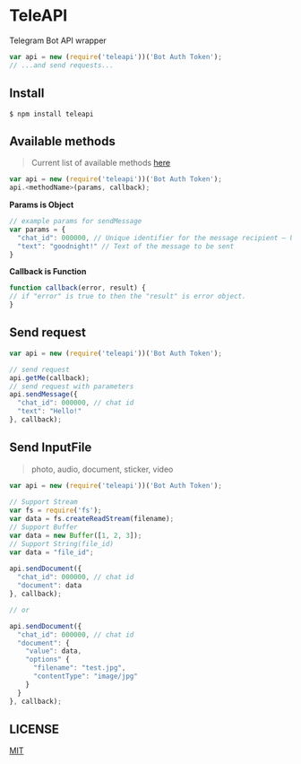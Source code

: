 # TeleAPI
Telegram Bot API wrapper

```javascript
var api = new (require('teleapi'))('Bot Auth Token');
// ...and send requests...
```

## Install
```npm
$ npm install teleapi
```

## Available methods
>Current list of available methods [here](https://core.telegram.org/bots/api#available-methods "Telegram Bot API Available Methods")

```javascript
var api = new (require('teleapi'))('Bot Auth Token');
api.<methodName>(params, callback);
```

**Params is Object**
```javascript
// example params for sendMessage
var params = {
  "chat_id": 000000, // Unique identifier for the message recipient — User or GroupChat id
  "text": "goodnight!" // Text of the message to be sent
}
```
**Callback is Function**
```javascript
function callback(error, result) {
// if "error" is true to then the "result" is error object.
}
```

## Send request
```javascript
var api = new (require('teleapi'))('Bot Auth Token');

// send request
api.getMe(callback);
// send request with parameters
api.sendMessage({
  "chat_id": 000000, // chat id
  "text": "Hello!"
}, callback);
```

## Send InputFile
> photo, audio, document, sticker, video

```javascript
var api = new (require('teleapi'))('Bot Auth Token');
    
// Support Stream
var fs = require('fs');
var data = fs.createReadStream(filename);
// Support Buffer
var data = new Buffer([1, 2, 3]);
// Support String(file_id)
var data = "file_id";
    
api.sendDocument({
  "chat_id": 000000, // chat id
  "document": data
}, callback);

// or

api.sendDocument({
  "chat_id": 000000, // chat id
  "document": {
    "value": data,
    "options" {
      "filename": "test.jpg",
      "contentType": "image/jpg"
    }
  }
}, callback);

```

## LICENSE
[MIT](./LICENSE "The MIT License")